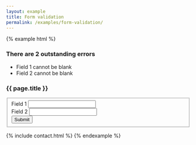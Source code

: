 ```yaml
---
layout: example
title: Form validation
permalink: /examples/form-validation/
---
```


<style type="text/css">
 .panel-body ul {
   padding-left: 2em !important;
 }
</style>

{% example html %}
<div class="app-container">
  <div class="panel panel-danger">
    <div class="panel-heading">
      <h3 class="panel-title">
        There are 2 outstanding errors
      </h3>
    </div>
    <div class="panel-body">
      <ul>
        <li>Field 1 cannot be blank</li>
        <li>Field 2 cannot be blank</li>
      </ul>
    </div>
  </div>
  <div class="panel panel-default">
    <div class="panel-heading">
      <h3>{{ page.title }}</h3>
    </div>
    <div class="panel-body">
    <form class="grid-form-show">
      <fieldset>
        <div data-row-span="2">
          <div data-field-span="1" class="has-error">
            <label>Field 1</label>
            <input type="text">
          </div>
          <div data-field-span="1" class="has-error">
            <label>Field 2</label>
            <input type="text">
          </div>
        </div>
        <div data-row-span="3">
          <div data-field-span="1">
            <button type="button" class="btn btn-primary"> Submit </button>
          </div>
        </div>
      </fieldset>
    </form>
    </div>
  </div>
</div>
<!-- The contact piece should be a comman @call routine -->
{% include contact.html %}
{% endexample %}